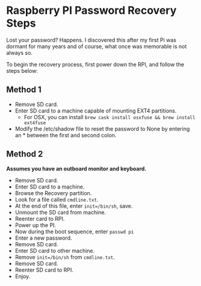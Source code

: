 # Raspberry PI Password Recovery Steps

Lost your password? Happens. I discovered this after my first Pi was dormant for many years and of course, what once was memorable is not always so.

To begin the recovery process, first power down the RPI, and follow the steps below:

## Method 1

* Remove SD card.
* Enter SD card to a machine capable of mounting EXT4 partitions.
  * For OSX, you can install `brew cask install osxfuse && brew install ext4fuse`
* Modify the /etc/shadow file to reset the password to None by entering an * between the first and second colon.

## Method 2

**Assumes you have an outboard monitor and keyboard.**

* Remove SD card.
* Enter SD card to a machine.
* Browse the Recovery partition.
* Look for a file called `cmdline.txt`.
* At the end of this file, enter `init=/bin/sh`, save.
* Unmount the SD card from machine.
* Reenter card to RPI.
* Power up the PI.
* Now during the boot sequence, enter `passwd pi`
* Enter a new password.
* Remove SD card.
* Enter SD card to other machine.
* Remove `init=/bin/sh` from `cmdline.txt`.
* Remove SD card.
* Reenter SD card to RPI.
* Enjoy.
